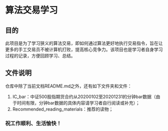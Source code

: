# 算法交易学习
## 目的
此项目是为了学习狭义的算法交易，即如何通过算法更好地执行交易指令，旨在让更多的手工交易员不被计算机打败，提高核心竞争力。该项目也是学习者自身学习过程的记录，方便回顾学习、总结。
## 文件说明
仓库中除了当前文档README.md之外，还有如下文件夹和文件：
1. IC_bar：中证500股指期货合约从20200102至20201231的分钟bar数据（由于时间有限，分钟bar数据的具体内容请学习者自行阅读或补充）；
2. Recommended_reading_materials：推荐的读物；
### 祝工作顺利、生活愉快！